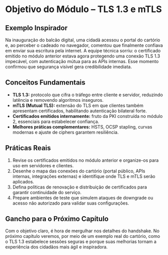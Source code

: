 # Objetivo do Módulo – TLS 1.3 e mTLS

## Exemplo Inspirador

Na inauguração do balcão digital, uma cidadã acessou o portal do cartório e, ao perceber o cadeado no navegador, comentou que finalmente confiava em enviar sua escritura pela internet. A equipe técnica sorriu: o certificado emitido no módulo anterior estava agora protegendo uma conexão TLS 1.3 impecável, com autenticação mútua para as APIs internas. Esse momento confirmou que segurança visível gera credibilidade imediata.

## Conceitos Fundamentais

- **TLS 1.3:** protocolo que cifra o tráfego entre cliente e servidor, reduzindo latência e removendo algoritmos inseguros.
- **mTLS (Mutual TLS):** extensão do TLS em que clientes também apresentam certificados, habilitando autenticação bilateral forte.
- **Certificados emitidos internamente:** fruto da PKI construída no módulo 2, essenciais para estabelecer confiança.
- **Melhores práticas complementares:** HSTS, OCSP stapling, curvas modernas e ajuste de ciphers garantem resiliência.

## Práticas Reais

1. Revise os certificados emitidos no módulo anterior e organize-os para uso em servidores e clientes.
2. Desenhe o mapa das conexões do cartório (portal público, APIs internas, integrações externas) e identifique onde TLS e mTLS serão aplicados.
3. Defina políticas de renovação e distribuição de certificados para garantir continuidade do serviço.
4. Prepare ambientes de teste que simulem ataques de downgrade ou acesso não autorizado para validar suas configurações.

## Gancho para o Próximo Capítulo

Com o objetivo claro, é hora de mergulhar nos detalhes do handshake. No próximo capítulo veremos, por meio de um exemplo real do cartório, como o TLS 1.3 estabelece sessões seguras e porque suas melhorias tornam a experiência dos cidadãos mais ágil e inspiradora.
